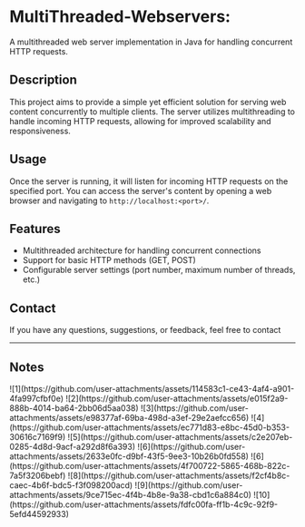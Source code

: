 # MultiThreaded-Webservers:
A multithreaded web server implementation in Java for handling concurrent HTTP requests.

## Description

This project aims to provide a simple yet efficient solution for serving web content concurrently to multiple clients. The server utilizes multithreading to handle incoming HTTP requests, allowing for improved scalability and responsiveness.

## Usage

Once the server is running, it will listen for incoming HTTP requests on the specified port. You can access the server's content by opening a web browser and navigating to `http://localhost:<port>/`.

## Features

- Multithreaded architecture for handling concurrent connections
- Support for basic HTTP methods (GET, POST)
- Configurable server settings (port number, maximum number of threads, etc.)

## Contact

If you have any questions, suggestions, or feedback, feel free to contact 
<hr>
<h2>Notes</h2>
![1](https://github.com/user-attachments/assets/114583c1-ce43-4af4-a901-4fa997cfbf0e)
![2](https://github.com/user-attachments/assets/e015f2a9-888b-4014-ba64-2bb06d5aa038)
![3](https://github.com/user-attachments/assets/e98377af-69ba-498d-a3ef-29e2aefcc656)
![4](https://github.com/user-attachments/assets/ec771d83-e8bc-45d0-b353-30616c7169f9)
![5](https://github.com/user-attachments/assets/c2e207eb-0285-4d8d-9acf-a292d8f6a393)
![6](https://github.com/user-attachments/assets/2633e0fc-d9bf-43f5-9ee3-10b26b0fd558)
![6](https://github.com/user-attachments/assets/4f700722-5865-468b-822c-7a5f3206bebf)
![8](https://github.com/user-attachments/assets/f2cf4b8c-caec-4b6f-bdc5-f3f098200acd)
![9](https://github.com/user-attachments/assets/9ce715ec-4f4b-4b8e-9a38-cbd1c6a884c0)
![10](https://github.com/user-attachments/assets/fdfc00fa-ff1b-4c9c-92f9-5efd44592933)

